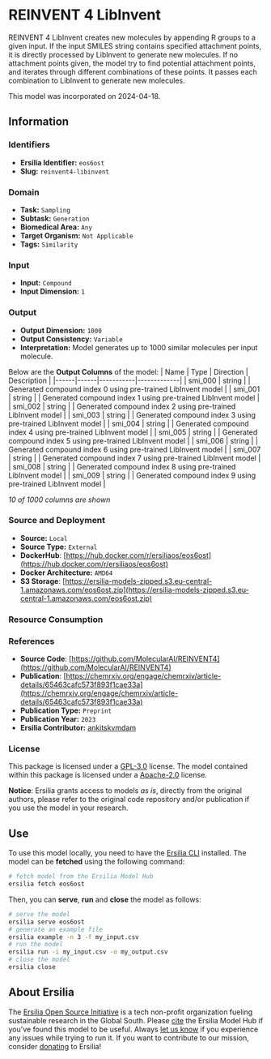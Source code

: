# REINVENT 4 LibInvent

REINVENT 4 LibInvent creates new molecules by appending R groups to a given input. If the input SMILES string contains specified attachment points, it is directly processed by LibInvent to generate new molecules. If no attachment points given, the model try to find potential attachment points, and iterates through different combinations of these points. It passes each combination to LibInvent to generate new molecules.

This model was incorporated on 2024-04-18.

## Information
### Identifiers
- **Ersilia Identifier:** `eos6ost`
- **Slug:** `reinvent4-libinvent`

### Domain
- **Task:** `Sampling`
- **Subtask:** `Generation`
- **Biomedical Area:** `Any`
- **Target Organism:** `Not Applicable`
- **Tags:** `Similarity`

### Input
- **Input:** `Compound`
- **Input Dimension:** `1`

### Output
- **Output Dimension:** `1000`
- **Output Consistency:** `Variable`
- **Interpretation:** Model generates up to 1000 similar molecules per input molecule.

Below are the **Output Columns** of the model:
| Name | Type | Direction | Description |
|------|------|-----------|-------------|
| smi_000 | string |  | Generated compound index 0 using pre-trained LibInvent model |
| smi_001 | string |  | Generated compound index 1 using pre-trained LibInvent model |
| smi_002 | string |  | Generated compound index 2 using pre-trained LibInvent model |
| smi_003 | string |  | Generated compound index 3 using pre-trained LibInvent model |
| smi_004 | string |  | Generated compound index 4 using pre-trained LibInvent model |
| smi_005 | string |  | Generated compound index 5 using pre-trained LibInvent model |
| smi_006 | string |  | Generated compound index 6 using pre-trained LibInvent model |
| smi_007 | string |  | Generated compound index 7 using pre-trained LibInvent model |
| smi_008 | string |  | Generated compound index 8 using pre-trained LibInvent model |
| smi_009 | string |  | Generated compound index 9 using pre-trained LibInvent model |

_10 of 1000 columns are shown_
### Source and Deployment
- **Source:** `Local`
- **Source Type:** `External`
- **DockerHub**: [https://hub.docker.com/r/ersiliaos/eos6ost](https://hub.docker.com/r/ersiliaos/eos6ost)
- **Docker Architecture:** `AMD64`
- **S3 Storage**: [https://ersilia-models-zipped.s3.eu-central-1.amazonaws.com/eos6ost.zip](https://ersilia-models-zipped.s3.eu-central-1.amazonaws.com/eos6ost.zip)

### Resource Consumption


### References
- **Source Code**: [https://github.com/MolecularAI/REINVENT4](https://github.com/MolecularAI/REINVENT4)
- **Publication**: [https://chemrxiv.org/engage/chemrxiv/article-details/65463cafc573f893f1cae33a](https://chemrxiv.org/engage/chemrxiv/article-details/65463cafc573f893f1cae33a)
- **Publication Type:** `Preprint`
- **Publication Year:** `2023`
- **Ersilia Contributor:** [ankitskvmdam](https://github.com/ankitskvmdam)

### License
This package is licensed under a [GPL-3.0](https://github.com/ersilia-os/ersilia/blob/master/LICENSE) license. The model contained within this package is licensed under a [Apache-2.0](LICENSE) license.

**Notice**: Ersilia grants access to models _as is_, directly from the original authors, please refer to the original code repository and/or publication if you use the model in your research.


## Use
To use this model locally, you need to have the [Ersilia CLI](https://github.com/ersilia-os/ersilia) installed.
The model can be **fetched** using the following command:
```bash
# fetch model from the Ersilia Model Hub
ersilia fetch eos6ost
```
Then, you can **serve**, **run** and **close** the model as follows:
```bash
# serve the model
ersilia serve eos6ost
# generate an example file
ersilia example -n 3 -f my_input.csv
# run the model
ersilia run -i my_input.csv -o my_output.csv
# close the model
ersilia close
```

## About Ersilia
The [Ersilia Open Source Initiative](https://ersilia.io) is a tech non-profit organization fueling sustainable research in the Global South.
Please [cite](https://github.com/ersilia-os/ersilia/blob/master/CITATION.cff) the Ersilia Model Hub if you've found this model to be useful. Always [let us know](https://github.com/ersilia-os/ersilia/issues) if you experience any issues while trying to run it.
If you want to contribute to our mission, consider [donating](https://www.ersilia.io/donate) to Ersilia!
